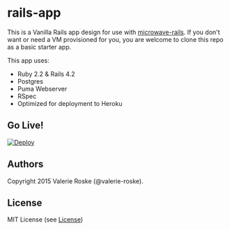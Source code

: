 # rails-app
This is a Vanilla Rails app design for use with [microwave-rails](https://github.com/Microwave-MVC/microwave-rails). If you don't want or need a VM provisioned for you, you are welcome to clone this repo as a basic starter app.

This app uses:
* Ruby 2.2 & Rails 4.2
* Postgres
* Puma Webserver
* RSpec
* Optimized for deployment to Heroku

## Go Live!
[![Deploy](https://www.herokucdn.com/deploy/button.png)](https://heroku.com/deploy)

## Authors
Copyright 2015 Valerie Roske (@valerie-roske).

## License
MIT License (see [License](https://github.com/Microwave-MVC/rails-app/blob/master/LICENSE))

